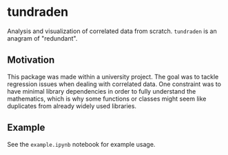 # tundraden
Analysis and visualization of correlated data from scratch. `tundraden` is an anagram of "redundant".

## Motivation

This package was made within a university project. The goal was to tackle regression issues when dealing with correlated data. One constraint was to have minimal library dependencies in order to fully understand the mathematics, which is why some functions or classes might seem like duplicates from already widely used libraries.

## Example
See the `example.ipynb` notebook for example usage.
